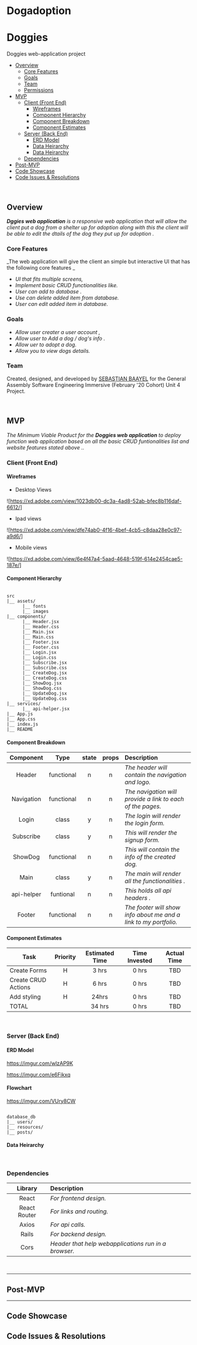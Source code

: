 # Dogadoption
# Doggies
Doggies web-application project
- [Overview](#Overview)
  - [Core Features](#Core-Features)
  - [Goals](#Goals)
  - [Team](#Team)
  - [Permissions](#Permissions)
- [MVP](#MVP)
  - [Client (Front End)](#Client-Front-End)
    - [Wireframes](#Wireframes)
    - [Component Hierarchy](#Component-Hierarchy)
    - [Component Breakdown](#Component-Breakdown)
    - [Component Estimates](#Component-Estimates)
  - [Server (Back End)](#Server-Back-End)
    - [ERD Model](#ERD-Model)
    - [Data Heirarchy](#Data-Heirarchy)
    - [Data Heirarchy](#Data-Heirarchy-1)
  - [Dependencies](#Dependencies)
- [Post-MVP](#Post-MVP)
- [Code Showcase](#Code-Showcase)
- [Code Issues & Resolutions](#Code-Issues--Resolutions)

<br>

## Overview

_**Dggies web application** is a responsive web application that will allow the client put a dog from a shelter up for adoption along with this the client will be able to edit the dtails of the dog they put up for adoption ._

### Core Features

_The web application will give the client an simple but interactive UI that has the following core features _

- _UI that fits multiple screens,_
- _Implement basic CRUD functionalities like._
- _User can add to database ._
- _Use can delete added item from database._
- _User can edit added item in database._
### Goals

- _Allow user creater a user account ,_
- _Allow user to Add a dog / dog's info ._
- _Allow uer to adopt a dog._
- _Allow you to view dogs details._


### Team

Created, designed, and developed by [SEBASTIAN BAAYEL](https://github.com/SEBAAYEL) for the General Assembly Software Engineering Immersive (February '20 Cohort) Unit 4 Project.

<br>

## MVP

_The Minimum Viable Product for the **Doggies web application** to deploy function web application based on all the basic CRUD funtionalities list and website features stated above .._

### Client (Front End)

#### Wireframes

- Desktop Views

![https://xd.adobe.com/view/1023db00-dc3a-4ad8-52ab-bfec8b116daf-6612/]

- Ipad views

![https://xd.adobe.com/view/dfe74ab0-4f16-4bef-4cb5-c8daa28e0c97-a9d6/]

- Mobile views

![https://xd.adobe.com/view/6e4f47a4-5aad-4648-519f-614e2454cae5-187e/]



#### Component Hierarchy



``` structure

src
|__ assets/
      |__ fonts
      |__ images
|__ components/
      |__ Header.jsx
      |__ Header.css
      |__ Main.jsx
      |__ Main.css
      |__ Footer.jsx
      |__ Footer.css
      |__ Login.jsx
      |__ Login.css
      |__ Subscribe.jsx
      |__ Subscribe.css
      |__ CreateDog.jsx
      |__ CreateDog.css
      |__ ShowDog.jsx
      |__ ShowDog.css
      |__ UpdateDog.jsx
      |__ UpdateDog.css
|__ services/
      |__ api-helper.jsx
|__ App.js
|__ App.css
|__ index.js
|__ README
```

#### Component Breakdown

|  Component   |    Type    | state | props | Description                                                      |
| :----------: | :--------: | :---: | :---: | :--------------------------------------------------------------- |
|    Header    | functional |   n   |   n   | _The header will contain the navigation and logo._               |
|  Navigation  | functional |   n   |   n   | _The navigation will provide a link to each of the pages._       |
|   Login      |   class    |   y   |   n   | _The login  will render the login form._                         |
|   Subscribe  |   class    |   y   |   n   | _This  will render the signup form._                             |
|    ShowDog   | functional |   n   |   n   | _This  will contain the info of the created dog._                |
|   Main       |   class    |   y   |   n   | _The main will render all the functionalities ._                 |
|   api-helper | funtional  |   n   |   n   | _This holds all api headers ._                                   |
|    Footer    | functional |   n   |   n   | _The footer will show info about me and a link to my portfolio._ |

#### Component Estimates


| Task                | Priority | Estimated Time | Time Invested | Actual Time |
| ------------------- | :------: | :------------: | :-----------: | :---------: |
| Create Forms        |    H     |     3 hrs      |     0 hrs     |    TBD      |
| Create CRUD Actions |    H     |     6 hrs      |     0 hrs     |     TBD     |
| Add styling         |    H     |     24hrs      |     0 hrs     |     TBD     |
| TOTAL               |          |     34 hrs     |     0 hrs     |     TBD     |

<br>

### Server (Back End)

#### ERD Model
https://imgur.com/wlzAP9K

https://imgur.com/e6Fikxq


####  Flowchart
https://imgur.com/VUry8CW

``` structure

database_db
|__ users/
|__ resources/
|__ posts/

```

#### Data Heirarchy



<br>

### Dependencies



|     Library      | Description                                |
| :--------------: | :----------------------------------------- |
|      React       | _For frontend design._ |
|   React Router   | _For links and routing._ |
|     Axios        | _For api calls._ |
|     Rails        | _For backend design._ |
|     Cors         | _Header that help webapplications run in a browser._ |

<br> 

***



## Post-MVP



***

## Code Showcase



## Code Issues & Resolutions


